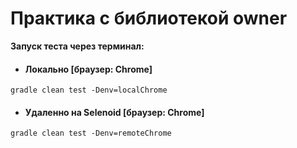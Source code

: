# Практика с библиотекой **owner**

**Запуск теста через терминал:**

* #### Локально [браузер: Chrome]
```b
gradle clean test -Denv=localChrome
```

* #### Удаленно на Selenoid [браузер: Chrome]
```b
gradle clean test -Denv=remoteChrome
```
